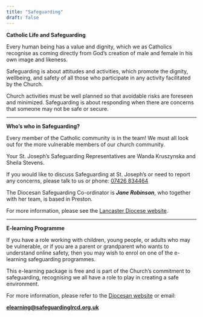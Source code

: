 ```yaml
---
title: "Safeguarding"
draft: false
---
```

**Catholic Life and Safeguarding**

Every human being has a value and dignity, which we as Catholics recognise as coming directly from God’s creation of male and female in his own image and likeness.

Safeguarding is about attitudes and activities, which promote the dignity, wellbeing, and safety of all those who participate in any activity facilitated by the Church.

Church activities must be well planned so that avoidable risks are foreseen and minimized. Safeguarding is about responding when there are concerns that someone may not be safe or secure. 

---

**Who’s who in Safeguarding?**

Every member of the Catholic community is in the team! We must all look out for the more vulnerable members of our church community.

Your St. Joseph’s Safeguarding Representatives are Wanda Kruszynska and Sheila Stevens.

If you would like to discuss Safeguarding at St. Joseph’s or need to report any concerns, please talk to us or phone: [07426 834464](tel:07426834464)

The Diocesan Safeguarding Co-ordinator is ***Jane Robinson***, who together with her team, is based in Preston.

For more information, please see the [Lancaster Diocese website](https://www.lancasterdiocese.org.uk).

---

**E-learning Programme**

If you have a role working with children, young people, or adults who may be vulnerable, or if you are a parent or grandparent who wants to understand online safety, then you may wish to enrol on one of the e-learning safeguarding programmes.

This e-learning package is free and is part of the Church’s commitment to safeguarding, recognising we all have a role to play in creating a safe environment.

For more information, please refer to the [Diocesan website](https://www.lancasterdiocese.org.uk) or email:

**[elearning@safeguardinglrcd.org.uk](mailto:elearning@safeguardinglrcd.org.uk)**